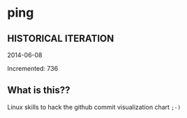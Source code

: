 # ping

## HISTORICAL ITERATION
2014-06-08

Incremented: 736

## What is this?? 
Linux skills to hack the github commit visualization chart `;-)`
